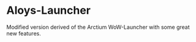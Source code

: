 # Aloys-Launcher
Modified version derived of the Arctium WoW-Launcher with some great new features.
